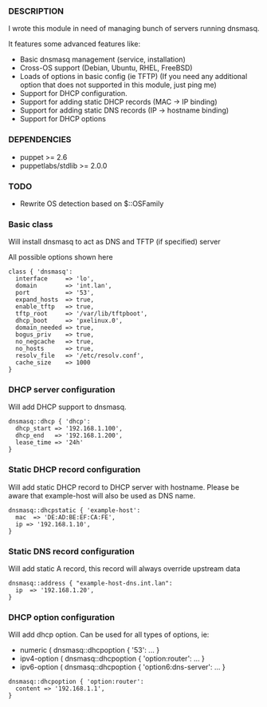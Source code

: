 ### DESCRIPTION

I wrote this module in need of managing bunch of servers running dnsmasq. 

It features some advanced features like:

* Basic dnsmasq management (service, installation)
* Cross-OS support (Debian, Ubuntu, RHEL, FreeBSD)
* Loads of options in basic config (ie TFTP)
(If you need any additional option that does not supported in this module, just ping me)
* Support for DHCP configuration.
* Support for adding static DHCP records (MAC -> IP binding)
* Support for adding static DNS records (IP -> hostname binding)
* Support for DHCP options

### DEPENDENCIES

* puppet >= 2.6
* puppetlabs/stdlib >= 2.0.0

### TODO

* Rewrite OS detection based on $::OSFamily

### Basic class

Will install dnsmasq to act as DNS and TFTP (if specified) server

All possible options shown here

```puppet
class { 'dnsmasq':
  interface     => 'lo',
  domain        => 'int.lan',
  port          => '53',
  expand_hosts  => true,
  enable_tftp   => true,
  tftp_root     => '/var/lib/tftpboot',
  dhcp_boot     => 'pxelinux.0',
  domain_needed => true,
  bogus_priv    => true,
  no_negcache   => true,
  no_hosts      => true,
  resolv_file   => '/etc/resolv.conf',
  cache_size    => 1000
}
```

### DHCP server configuration

Will add DHCP support to dnsmasq.

```puppet
dnsmasq::dhcp { 'dhcp': 
  dhcp_start => '192.168.1.100',
  dhcp_end   => '192.168.1.200',
  lease_time => '24h'
}
```

### Static DHCP record configuration

Will add static DHCP record to DHCP server with hostname.
Please be aware that example-host will also be used as DNS name.

```puppet
dnsmasq::dhcpstatic { 'example-host':
  mac  => 'DE:AD:BE:EF:CA:FE',
  ip => '192.168.1.10',
}
```
### Static DNS record configuration

Will add static A record, this record will always override upstream data

```puppet
dnsmasq::address { "example-host-dns.int.lan":
  ip  => '192.168.1.20',
}
```

### DHCP option configuration

Will add dhcp option. Can be used for all types of options, ie:

* numeric ( dnsmasq::dhcpoption { '53': ... }
* ipv4-option ( dnsmasq::dhcpoption { 'option:router': ... }
* ipv6-option ( dnsmasq::dhcpoption { 'option6:dns-server': ... }

```puppet
dnsmasq::dhcpoption { 'option:router':
  content => '192.168.1.1',
}
```
